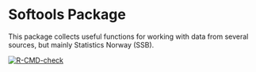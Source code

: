 
# Softools Package

This package collects useful functions for working with data from several sources, but mainly Statistics Norway (SSB).  

<!-- badges: start -->
[![R-CMD-check](https://github.com/center-for-economic-research/softools/actions/workflows/R-CMD-check.yaml/badge.svg)](https://github.com/center-for-economic-research/softools/actions/workflows/R-CMD-check.yaml)
<!-- badges: end -->
